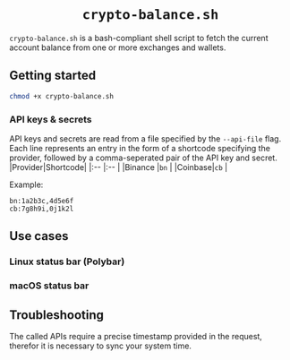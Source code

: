<div align="center">
    <h1><code>crypto-balance.sh</code></h1>
</div>

`crypto-balance.sh` is a bash-compliant shell script to fetch the current account balance from one or more exchanges and wallets.

## Getting started
```bash
chmod +x crypto-balance.sh
```

### API keys & secrets
API keys and secrets are read from a file specified by the `--api-file` flag. Each line represents an entry in the form of a shortcode specifying the provider, followed by a comma-seperated pair of the API key and secret.
|Provider|Shortcode|
|:--     |:--      |
|Binance |`bn`     |
|Coinbase|`cb`     |

Example:
```
bn:1a2b3c,4d5e6f
cb:7g8h9i,0j1k2l
```

## Use cases
### Linux status bar (Polybar)
### macOS status bar

## Troubleshooting
The called APIs require a precise timestamp provided in the request, therefor it is necessary to sync your system time.